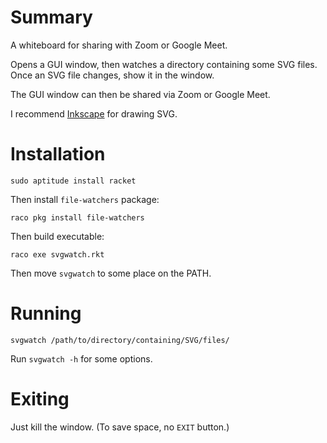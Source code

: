Summary
=======

A whiteboard for sharing with Zoom or Google Meet.

Opens a GUI window, then watches a directory containing some SVG files. 
Once an SVG file changes, show it in the window.

The GUI window can then be shared via Zoom or Google Meet. 

I recommend [Inkscape](https://inkscape.org/) for drawing SVG.

Installation
============

    sudo aptitude install racket

Then install `file-watchers` package:

    raco pkg install file-watchers

Then build executable:

    raco exe svgwatch.rkt

Then move `svgwatch` to some place on the PATH.

Running
=======

    svgwatch /path/to/directory/containing/SVG/files/

Run `svgwatch -h` for some options.

Exiting
=======

Just kill the window. (To save space, no `EXIT` button.)
